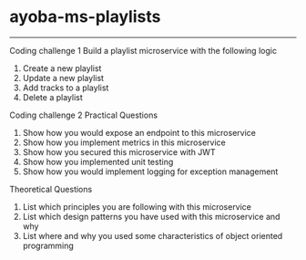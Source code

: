 # ayoba-ms-playlists
_______________________________________________________________________________
Coding challenge 1
Build a playlist microservice with the following logic
1. Create a new playlist
2. Update a new playlist
3. Add tracks to a playlist
4. Delete a playlist

Coding challenge 2
Practical Questions
1. Show how you would expose an endpoint to this microservice
2. Show how you implement metrics in this microservice
3. Show how you secured this microservice with JWT
4. Show how you implemented unit testing
5. Show how you would implement logging for exception management

Theoretical Questions
1. List which principles you are following with this microservice
2. List which design patterns you have used with this microservice and why
3. List where and why you used some characteristics of object oriented programming
